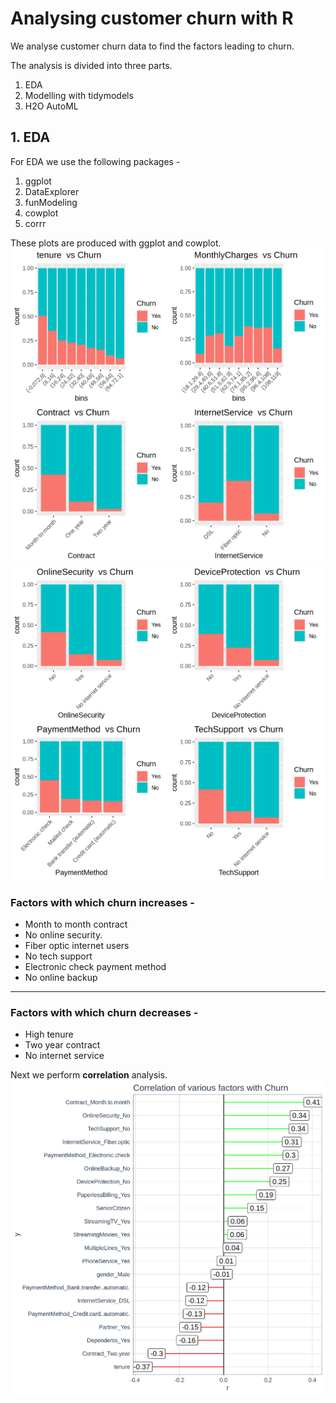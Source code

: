 # Analysing customer churn with R

We analyse customer churn data to find the factors leading to churn.

The analysis is divided into three parts.
1. EDA
2. Modelling with tidymodels
3. H2O AutoML

## 1. EDA

For EDA we use the following packages -
1. ggplot
2. DataExplorer
3. funModeling
4. cowplot
5. corrr

These plots are produced with ggplot and cowplot.
![Grid 1](https://github.com/Arun-Vasist/customer-churn/blob/master/grid1.png)
![Grid 2](https://github.com/Arun-Vasist/customer-churn/blob/master/grid2.png)


### Factors with which churn increases -
* Month to month contract
* No online security.
* Fiber optic internet users
* No tech support
* Electronic check payment method
* No online backup
***
### Factors with which churn decreases -
* High tenure
* Two year contract
* No internet service

Next we perform **correlation** analysis.
![Grid 2](https://github.com/Arun-Vasist/customer-churn/blob/master/corr_plot.png)



